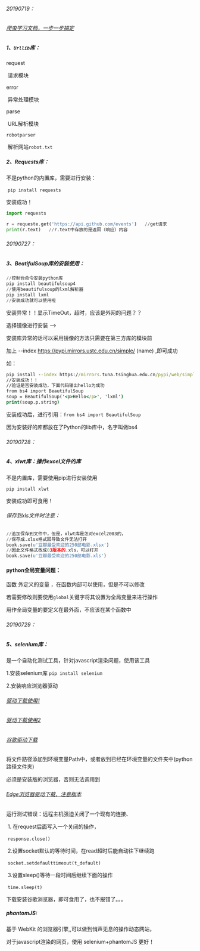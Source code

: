 ###### 20190719：

###### [爬虫学习文档，一步一步搞定](https://github.com/wistbean/learn_python3_spider)

##### 1、`Urllib`库：

request

​	请求模块

error

​	异常处理模块

parse

​	URL解析模块

`robotparser`

​	解析网站`robot.txt`

##### 2、Requests库：

不是python的内置库，需要进行安装：

​	`pip install requests`

安装成功！

```python
import requests

r = requeste.get('https://api.github.com/events')	//get请求
print(r.text)	//r.text中存放的是返回（响应）内容
```



###### 20190727：

##### 3、BeatifulSoup库的安装使用：

```python
//控制台命令安装python库
pip install beautifulsoup4
//使用beautifulsoup的lxml解析器
pip install lxml
//安装成功就可以使用啦
```

安装异常！！显示TimeOut，超时，应该是外网的问题？？

选择镜像进行安装 -->

安装库异常的话可以采用镜像的方法只需要在第三方库的模块前

加上 --index https://pypi.mirrors.ustc.edu.cn/simple/ (name) ,即可成功

如：

```cmd
pip install --index https://mirrors.tuna.tsinghua.edu.cn/pypi/web/simple/ lxml
//安装成功！！
//验证是否安装成功，下面代码输出hello为成功
from bs4 import BeautifulSoup
soup = BeautifulSoup('<p>Hello</p>', 'lxml')
print(soup.p.string)
```

安装成功后，进行引用：`from bs4 import BeautifulSoup`

因为安装好的库都放在了Python的lib库中，名字叫做bs4

###### 20190728：

##### 4、xlwt库：操作excel文件的库

不是内置库，需要使用pip进行安装使用

`pip install xlwt`

安装成功即可食用！

###### 保存到xls文件时注意：

```python
//追加保存到文件中，但是，xlwt库是怎对excel2003的，
//保存成.xlsx格式回导致文件无法打开
book.save(u'豆瓣最受欢迎的250部电影.xlsx')
//因此文件格式改成03版本的.xls，可以打开
book.save(u'豆瓣最受欢迎的250部电影.xls')
```

#### python全局变量问题：

函数 外定义的变量 ，在函数内部可以使用，但是不可以修改

若需要修改则要使用`global`关键字将其设置为全局变量来进行操作

用作全局变量的要定义在最外面，不应该在某个函数中



###### 20190729：

##### 5、selenium库：

是一个自动化测试工具，针对javascript渲染问题，使用该工具

1.安装selenium库	`pip install selenium`

2.安装响应浏览器驱动

###### 	[驱动下载使用1](https://www.cnblogs.com/qiezizi/p/8632058.html)

###### 	[驱动下载使用2](https://blog.csdn.net/qq_39177678/article/details/89497651)

###### [谷歌驱动下载](http://chromedriver.storage.googleapis.com/index.html)

将文件路径添加到环境变量Path中，或者放到已经在环境变量的文件夹中(python路径文件夹)

必须是安装版的浏览器，否则无法调用到

###### [Edge浏览器驱动下载，注意版本](https://developer.microsoft.com/en-us/microsoft-edge/tools/webdriver/)

运行测试错误：远程主机强迫关闭了一个现有的连接、

​	1.  在request后面写入一个关闭的操作，

​	`response.close()`

​	2.设置socket默认的等待时间，在read超时后能自动往下继续跑

​	`socket.setdefaulttimeout(t_default)`

​	3.设置sleep()等待一段时间后继续下面的操作

​	`time.sleep(t)`

下载安装谷歌浏览器，即可食用了，也不报错了。。。



##### phantomJS:

基于 WebKit 的浏览器引擎,,可以做到悄声无息的操作动态网站，

对于javascript渲染的网页，使用 selenium+phantomJS 更好！